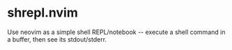 # shrepl.nvim
Use neovim as a simple shell REPL/notebook -- execute a shell command in a buffer, then see its stdout/stderr.
